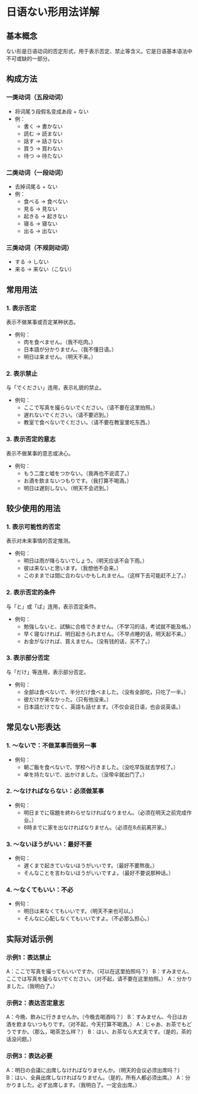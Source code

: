 # 日语ない形用法详解

## 基本概念
ない形是日语动词的否定形式，用于表示否定、禁止等含义。它是日语基本语法中不可或缺的一部分。

## 构成方法

### 一类动词（五段动词）
- 将词尾う段假名变成あ段 + ない
- 例：
  - 書く → 書かない
  - 読む → 読まない
  - 話す → 話さない
  - 買う → 買わない
  - 待つ → 待たない

### 二类动词（一段动词）
- 去掉词尾る + ない
- 例：
  - 食べる → 食べない
  - 見る → 見ない
  - 起きる → 起きない
  - 寝る → 寝ない
  - 出る → 出ない

### 三类动词（不规则动词）
- する → しない
- 来る → 来ない（こない）

## 常用用法

### 1. 表示否定
表示不做某事或否定某种状态。

- 例句：
  - 肉を食べません。（我不吃肉。）
  - 日本語が分かりません。（我不懂日语。）
  - 明日は来ません。（明天不来。）

### 2. 表示禁止
与「でください」连用，表示礼貌的禁止。

- 例句：
  - ここで写真を撮らないでください。（请不要在这里拍照。）
  - 遅れないでください。（请不要迟到。）
  - 教室で食べないでください。（请不要在教室里吃东西。）

### 3. 表示否定的意志
表示不做某事的意志或决心。

- 例句：
  - もう二度と嘘をつかない。（我再也不说谎了。）
  - お酒を飲まないつもりです。（我打算不喝酒。）
  - 明日は遅刻しない。（明天不会迟到。）

## 较少使用的用法

### 1. 表示可能性的否定
表示对未来事情的否定推测。

- 例句：
  - 明日は雨が降らないでしょう。（明天应该不会下雨。）
  - 彼は来ないと思います。（我想他不会来。）
  - このままでは間に合わないかもしれません。（这样下去可能赶不上了。）

### 2. 表示否定的条件
与「と」或「ば」连用，表示否定条件。

- 例句：
  - 勉強しないと、試験に合格できません。（不学习的话，考试就不能及格。）
  - 早く寝なければ、明日起きられません。（不早点睡的话，明天起不来。）
  - お金がなければ、買えません。（没有钱的话，买不了。）

### 3. 表示部分否定
与「だけ」等连用，表示部分否定。

- 例句：
  - 全部は食べないで、半分だけ食べました。（没有全部吃，只吃了一半。）
  - 彼だけが来なかった。（只有他没来。）
  - 日本語だけでなく、英語も話せます。（不仅会说日语，也会说英语。）

## 常见ない形表达

### 1. ～ないで：不做某事而做另一事
- 例句：
  - 朝ご飯を食べないで、学校へ行きました。（没吃早饭就去学校了。）
  - 傘を持たないで、出かけました。（没带伞就出门了。）

### 2. ～なければならない：必须做某事
- 例句：
  - 明日までに宿題を終わらせなければなりません。（必须在明天之前完成作业。）
  - 8時までに家を出なければなりません。（必须在8点前离开家。）

### 3. ～ないほうがいい：最好不要
- 例句：
  - 遅くまで起きていないほうがいいです。（最好不要熬夜。）
  - そんなことを言わないほうがいいですよ。（最好不要说那种话。）

### 4. ～なくてもいい：不必
- 例句：
  - 明日は来なくてもいいです。（明天不来也可以。）
  - そんなに心配しなくてもいいですよ。（不必那么担心。）

## 实际对话示例

### 示例1：表达禁止
A：ここで写真を撮ってもいいですか。（可以在这里拍照吗？）
B：すみません、ここでは写真を撮らないでください。（对不起，请不要在这里拍照。）
A：分かりました。（我明白了。）

### 示例2：表达否定意志
A：今晩、飲みに行きませんか。（今晚去喝酒吗？）
B：すみません、今日はお酒を飲まないつもりです。（对不起，今天打算不喝酒。）
A：じゃあ、お茶でもどうですか。（那么，喝茶怎么样？）
B：はい、お茶なら大丈夫です。（是的，茶的话没问题。）

### 示例3：表达必要
A：明日の会議に出席しなければなりませんか。（明天的会议必须出席吗？）
B：はい、全員出席しなければなりません。（是的，所有人都必须出席。）
A：分かりました。必ず出席します。（我明白了。一定会出席。） 